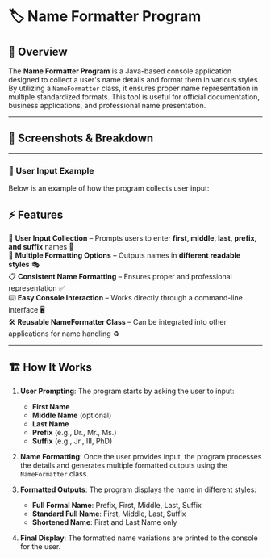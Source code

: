 # 🏷️ Name Formatter Program  

## 📌 Overview  
The **Name Formatter Program** is a Java-based console application designed to collect a user's name details and format them in various styles. By utilizing a `NameFormatter` class, it ensures proper name representation in multiple standardized formats. This tool is useful for official documentation, business applications, and professional name presentation.  


---

## 📸 Screenshots & Breakdown 


---

### 🎤 User Input Example  
Below is an example of how the program collects user input:  



## ⚡ Features  
📝 **User Input Collection** – Prompts users to enter **first, middle, last, prefix, and suffix** names 🔡  
🔄 **Multiple Formatting Options** – Outputs names in **different readable styles** 🎭  
📋 **Consistent Name Formatting** – Ensures proper and professional representation ✅  
⌨️ **Easy Console Interaction** – Works directly through a command-line interface 🖥️  
🛠 **Reusable NameFormatter Class** – Can be integrated into other applications for name handling ♻️  

---

## 🏗️ How It Works  
1. **User Prompting**: The program starts by asking the user to input:  
   - **First Name**  
   - **Middle Name** (optional)  
   - **Last Name**  
   - **Prefix** (e.g., Dr., Mr., Ms.)  
   - **Suffix** (e.g., Jr., III, PhD)  

2. **Name Formatting**: Once the user provides input, the program processes the details and generates multiple formatted outputs using the `NameFormatter` class.  

3. **Formatted Outputs**: The program displays the name in different styles:  
   - **Full Formal Name**: Prefix, First, Middle, Last, Suffix  
   - **Standard Full Name**: First, Middle, Last, Suffix  
   - **Shortened Name**: First and Last Name only  

4. **Final Display**: The formatted name variations are printed to the console for the user.  


